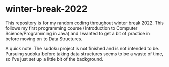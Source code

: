 # winter-break-2022
<p>This repository is for my random coding throughout winter break 2022. This follows my first programming course (Introduction to Computer Science/Programming in Java) and I wanted to get a bit of practice in before moving on to Data Structures.</p>
<p> A quick note: The sudoku project is not finished and is not intended to be. Pursuing sudoku before taking data structures seems to be a waste of time, so I've just set up a little bit of the background.</p>
